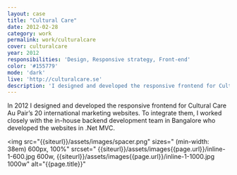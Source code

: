 ```yaml
---
layout: case
title: "Cultural Care"
date: 2012-02-28
category: work
permalink: work/culturalcare
cover: culturalcare
year: 2012
responsibilities: 'Design, Responsive strategy, Front-end'
color: '#155779'
mode: 'dark'
live: 'http://culturalcare.se'
description: 'I designed and developed the responsive frontend for Cultural Care Au Pair’s 20 international marketing websites. To integrate them, I worked closely with the in-house backend development team in Bangalore who developed the websites in .Net MVC.'
---
```


In 2012 I designed and developed the responsive frontend for Cultural Care Au Pair’s 20 international marketing websites. To integrate them, I worked closely with the in-house backend development team in Bangalore who developed the websites in .Net MVC.

<img 
src="{{siteurl}}/assets/images/spacer.png"
sizes="
(min-width: 38em) 600px, 
100%" 
srcset="
{{siteurl}}/assets/images{{page.url}}/inline-1-600.jpg 600w,
{{siteurl}}/assets/images{{page.url}}/inline-1-1000.jpg 1000w"
alt="{{page.title}}"
>
